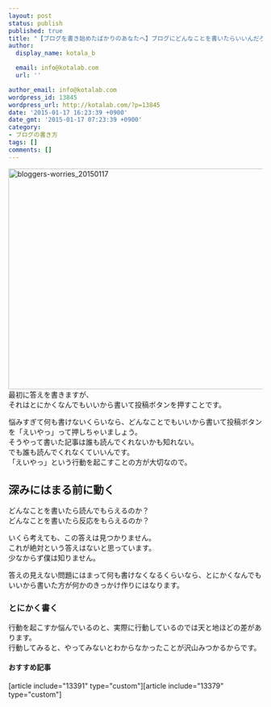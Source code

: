 ```yaml
---
layout: post
status: publish
published: true
title: "【ブログを書き始めたばかりのあなたへ】ブログにどんなことを書いたらいいんだろうと悩んで何も書けなくなったらやること"
author:
  display_name: kotala_b

  email: info@kotalab.com
  url: ''

author_email: info@kotalab.com
wordpress_id: 13845
wordpress_url: http://kotalab.com/?p=13845
date: '2015-01-17 16:23:39 +0900'
date_gmt: '2015-01-17 07:23:39 +0900'
category:
- ブログの書き方
tags: []
comments: []
---
```

<p><img src="http://kotalab.com/wp-content/uploads/2015/01/bloggers-worries_20150117-780x438.jpg" alt="bloggers-worries_20150117" width="780" height="438" class="aligncenter size-large wp-image-13846" /><br />
最初に答えを書きますが、<br />
それはとにかくなんでもいいから書いて投稿ボタンを押すことです。</p>
<p>悩みすぎて何も書けないくらいなら、どんなことでもいいから書いて投稿ボタンを「えいやっ」って押しちゃいましょう。<br />
そうやって書いた記事は誰も読んでくれないかも知れない。<br />
でも誰も読んでくれなくていいんです。<br />
「えいやっ」という<span class="b">行動を起こすことの方が大切</span>なので。<br />
<!--more--></p>
<h2>深みにはまる前に動く</h2>
<p>どんなことを書いたら読んでもらえるのか？<br />
どんなことを書いたら反応をもらえるのか？</p>
<p>いくら考えても、この答えは見つかりません。<br />
これが絶対という答えはないと思っています。<br />
少なからず僕は知りません。</p>
<p>答えの見えない問題にはまって何も書けなくなるくらいなら、とにかくなんでもいいから書いた方が何かのきっかけ作りにはなります。</p>
<h3>とにかく書く</h3>
<p>行動を起こすか悩んでいるのと、実際に行動しているのでは天と地ほどの差があります。<br />
行動してみると、やってみないとわからなかったことが沢山みつかるからです。</p>
<h4 class="rel">おすすめ記事</h4>
<p>[article include="13391" type="custom"][article include="13379" type="custom"]</p>
<div class="clear"></div>
